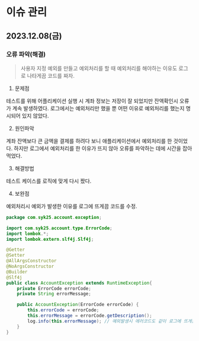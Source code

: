 # 이슈 관리
## 2023.12.08(금)
### 오류 파악(해결)
> 사용자 지정 예외를 만들고 예외처리를 할 때 예외처리를 해야하는 이유도 로그로 나타게끔 코드를 짜자.
1. 문제점

테스트를 위해 어플리케이션 실행 시 계좌 정보는 저장이 잘 되었지만 잔액확인시 오류가 계속 발생하였다.
로그에서는 예외처리만 했을 뿐 어떤 이유로 예외처리를 했는지 명시되어 있지 않았다.

2. 원인파악

계좌 잔액보다 큰 금액을 결제를 하려다 보니 애플리케이션에서 예외처리를 한 것이었다.
하지만 로그에서 예외처리를 한 이유가 뜨지 않아 오류를 파악하는 데에 시간을 잡아먹었다.

3. 해결방법

테스트 케이스를 로직에 맞게 다시 짰다.

4. 보완점

예외처리시 예외가 발생한 이유를 로그에 뜨게끔 코드를 수정.

~~~java
package com.syk25.account.exception;

import com.syk25.account.type.ErrorCode;
import lombok.*;
import lombok.extern.slf4j.Slf4j;

@Getter
@Setter
@AllArgsConstructor
@NoArgsConstructor
@Builder
@Slf4j
public class AccountException extends RuntimeException{
    private ErrorCode errorCode;
    private String errorMessage;

    public AccountException(ErrorCode errorCode) {
        this.errorCode = errorCode;
        this.errorMessage = errorCode.getDescription();
        log.info(this.errorMessage); // 예외발생시 에러코드도 같이 로그에 뜨게끔 코드 추가
    }
}
~~~